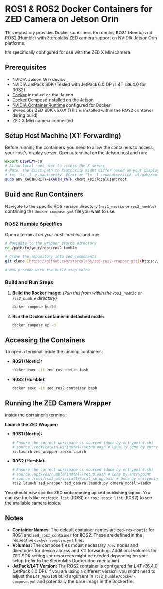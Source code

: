 # ROS1 & ROS2 Docker Containers for ZED Camera on Jetson Orin

This repository provides Docker containers for running ROS1 (Noetic) and ROS2 (Humble) with Stereolabs ZED camera support on NVIDIA Jetson Orin platforms.

It's specifically configured for use with the ZED X Mini camera.

## Prerequisites

* NVIDIA Jetson Orin device
* NVIDIA JetPack SDK (Tested with JetPack 6.0 DP / L4T r36.4.0 for ROS2)
* [Docker](https://docs.docker.com/engine/install/) installed on the Jetson
* [Docker Compose](https://docs.docker.com/compose/install/) installed on the Jetson
* [NVIDIA Container Runtime](https://docs.nvidia.com/datacenter/cloud-native/container-toolkit/latest/install-guide.html) configured for Docker
* Stereolabs ZED SDK v5.0.0 (This is installed within the ROS2 container during build)
* ZED X Mini camera connected

## Setup Host Machine (X11 Forwarding)

Before running the containers, you need to allow the containers to access your host's display server. Open a terminal on the Jetson host and run:

```bash
export DISPLAY=:0
# Allow local root user to access the X server
# Note: The exact path to Xauthority might differ based on your display manager (GDM, LightDM, etc.)
# try `ls -l ~/.Xauthority` first or `ls -l /run/user/$(id -u)/gdm/Xauthority`.
sudo env XAUTHORITY=$XAUTH_PATH xhost +si:localuser:root
```

## Build and Run Containers

Navigate to the specific ROS version directory (`ros1_noetic` or `ros2_humble`) containing the `docker-compose.yml` file you want to use.

### ROS2 Humble Specifics
 
Open a terminal *on your host machine* and run:

```bash
# Navigate to the wrapper source directory
cd /path/to/your/repo/ros2_humble

# Clone the repository into zed_components
git clone [https://github.com/stereolabs/zed-ros2-wrapper.git](https://github.com/stereolabs/zed-ros2-wrapper.git) ./zed_components

# Now proceed with the build step below
```

### Build and Run Steps

1.  **Build the Docker image:**
    *(Run this from within the `ros1_noetic` or `ros2_humble` directory)*
    ```bash
    docker compose build
    ```
2.  **Run the Docker container in detached mode:**
    ```bash
    docker compose up -d
    ```

## Accessing the Containers

To open a terminal inside the running containers:

* **ROS1 (Noetic):**
    ```bash
    docker exec -it zed-ros-noetic bash
    ```
* **ROS2 (Humble):**
    ```bash
    docker exec -it zed_ros2_container bash
    ```

## Running the ZED Camera Wrapper

Inside the container's terminal:

**Launch the ZED Wrapper:**

 * **ROS1 (Noetic):**
   ```bash
   # Ensure the correct workspace is sourced (done by entrypoint.sh)
   # source /root/catkin_ws/install/setup.bash # Usually done by entrypoint
   roslaunch zed_wrapper zedxm.launch
    ```

 * **ROS2 (Humble):**
   ```bash
   # Ensure the correct workspace is sourced (done by entrypoint.sh)
   # source /opt/ros/humble/install/setup.bash # Done by entrypoint
   # source /root/ros2_ws/install/local_setup.bash # Done by entrypoint
   ros2 launch zed_wrapper zed_camera.launch.py camera_model:=zedxm
   ```

You should now see the ZED node starting up and publishing topics. You can use tools like `rostopic list` (ROS1) or `ros2 topic list` (ROS2) to see the available camera topics.

## Notes

* **Container Names:** The default container names are `zed-ros-noetic` for ROS1 and `zed_ros2_container` for ROS2. These are defined in the respective `docker-compose.yml` files.
* **Volumes:** The compose files mount necessary `/dev` nodes and directories for device access and X11 forwarding. Additional volumes for ZED SDK settings or resources might be needed depending on your setup (refer to the Stereolabs Docker documentation).
* **JetPack/L4T Version:** The ROS2 container is configured for L4T r36.4.0 (JetPack 6.0 DP). If you are using a different version, you might need to adjust the `L4T_VERSION` build argument in `ros2_humble/docker-compose.yml` and potentially the base image in the Dockerfile.
